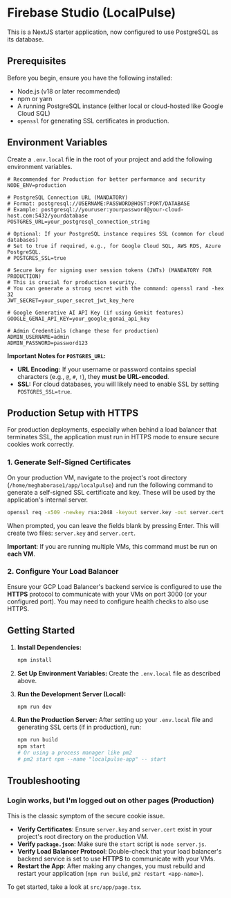 # Firebase Studio (LocalPulse)

This is a NextJS starter application, now configured to use PostgreSQL as its database.

## Prerequisites

Before you begin, ensure you have the following installed:
- Node.js (v18 or later recommended)
- npm or yarn
- A running PostgreSQL instance (either local or cloud-hosted like Google Cloud SQL)
- `openssl` for generating SSL certificates in production.

## Environment Variables

Create a `.env.local` file in the root of your project and add the following environment variables.

```env
# Recommended for Production for better performance and security
NODE_ENV=production

# PostgreSQL Connection URL (MANDATORY)
# Format: postgresql://USERNAME:PASSWORD@HOST:PORT/DATABASE
# Example: postgresql://youruser:yourpassword@your-cloud-host.com:5432/yourdatabase
POSTGRES_URL=your_postgresql_connection_string

# Optional: If your PostgreSQL instance requires SSL (common for cloud databases)
# Set to true if required, e.g., for Google Cloud SQL, AWS RDS, Azure PostgreSQL.
# POSTGRES_SSL=true 

# Secure key for signing user session tokens (JWTs) (MANDATORY FOR PRODUCTION)
# This is crucial for production security.
# You can generate a strong secret with the command: openssl rand -hex 32
JWT_SECRET=your_super_secret_jwt_key_here

# Google Generative AI API Key (if using Genkit features)
GOOGLE_GENAI_API_KEY=your_google_genai_api_key

# Admin Credentials (change these for production)
ADMIN_USERNAME=admin
ADMIN_PASSWORD=password123
```

**Important Notes for `POSTGRES_URL`:**
- **URL Encoding:** If your username or password contains special characters (e.g., `@`, `#`, `!`), they **must be URL-encoded**.
- **SSL:** For cloud databases, you will likely need to enable SSL by setting `POSTGRES_SSL=true`.

## Production Setup with HTTPS

For production deployments, especially when behind a load balancer that terminates SSL, the application must run in HTTPS mode to ensure secure cookies work correctly.

### 1. Generate Self-Signed Certificates
On your production VM, navigate to the project's root directory (`/home/meghaborase1/app/localpulse`) and run the following command to generate a self-signed SSL certificate and key. These will be used by the application's internal server.

```bash
openssl req -x509 -newkey rsa:2048 -keyout server.key -out server.cert -days 365 -nodes
```
When prompted, you can leave the fields blank by pressing Enter. This will create two files: `server.key` and `server.cert`.

**Important**: If you are running multiple VMs, this command must be run on **each VM**.

### 2. Configure Your Load Balancer
Ensure your GCP Load Balancer's backend service is configured to use the **HTTPS** protocol to communicate with your VMs on port 3000 (or your configured port). You may need to configure health checks to also use HTTPS.

## Getting Started

1.  **Install Dependencies:**
    ```bash
    npm install
    ```

2.  **Set Up Environment Variables:**
    Create the `.env.local` file as described above.

3.  **Run the Development Server (Local):**
    ```bash
    npm run dev
    ```

4.  **Run the Production Server:**
    After setting up your `.env.local` file and generating SSL certs (if in production), run:
    ```bash
    npm run build
    npm start 
    # Or using a process manager like pm2
    # pm2 start npm --name "localpulse-app" -- start
    ```

## Troubleshooting

### Login works, but I'm logged out on other pages (Production)
This is the classic symptom of the secure cookie issue.
- **Verify Certificates**: Ensure `server.key` and `server.cert` exist in your project's root directory on the production VM.
- **Verify `package.json`**: Make sure the `start` script is `node server.js`.
- **Verify Load Balancer Protocol**: Double-check that your load balancer's backend service is set to use **HTTPS** to communicate with your VMs.
- **Restart the App**: After making any changes, you must rebuild and restart your application (`npm run build`, `pm2 restart <app-name>`).

To get started, take a look at `src/app/page.tsx`.
